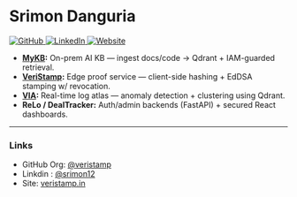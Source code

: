 # Srimon Danguria

<p align="left">
  <a href="https://github.com/veristamp" target="_blank">
    <img src="https://img.shields.io/badge/GitHub-181717?style=for-the-badge&logo=github&logoColor=white" alt="GitHub"/>
  </a>
  <a href="https://www.linkedin.com/in/srimon12" target="_blank">
    <img src="https://img.shields.io/badge/LinkedIn-0A66C2?style=for-the-badge&logo=linkedin&logoColor=white" alt="LinkedIn"/>
  </a>
  <a href="https://veristamp.in" target="_blank">
    <img src="https://img.shields.io/badge/Website-4A90E2?style=for-the-badge&logo=Cloudflare&logoColor=white" alt="Website"/>
  </a>
</p>

* **[MyKB](https://github.com/veristamp/mykb-oss):** On-prem AI KB — ingest docs/code → Qdrant + IAM-guarded retrieval.
* **[VeriStamp](https://github.com/veristamp/veristamp-core):** Edge proof service — client-side hashing + EdDSA stamping w/ revocation.
* **[VIA](https://github.com/veristamp/VIA):** Real-time log atlas — anomaly detection + clustering using Qdrant.
* **ReLo / DealTracker:** Auth/admin backends (FastAPI) + secured React dashboards.
---
### Links
* GitHub Org: [@veristamp](https://github.com/veristamp)
* Linkdin : [@srimon12](www.linkedin.com/in/srimon12)
* Site: [veristamp.in](https://veristamp.in)
